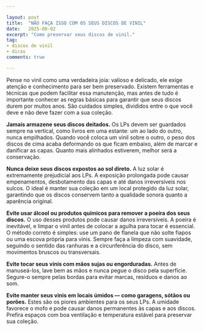 ```yaml
---

layout: post
title:  "NÃO FAÇA ISSO COM OS SEUS DISCOS DE VINIL"
date:   2025-08-02
excerpt: "Como preservar seus discos de vinil."
tag:
- discos de vinil
- dicas
comments: true

---
```


Pense no vinil como uma verdadeira joia: valioso e delicado, ele exige atenção e conhecimento para ser bem preservado. Existem ferramentas e técnicas que podem facilitar essa manutenção, mas antes de tudo é importante conhecer as regras básicas para garantir que seus discos durem por muitos anos. São cuidados simples, divididos entre o que você deve e não deve fazer com a sua coleção.

**Jamais armazene seus discos deitados.** Os LPs devem ser guardados sempre na vertical, como livros em uma estante: um ao lado do outro, nunca empilhados. Quando você coloca um vinil sobre o outro, o peso dos discos de cima acaba deformando os que ficam embaixo, além de marcar e danificar as capas. Quanto mais alinhados estiverem, melhor será a conservação.

**Nunca deixe seus discos expostos ao sol direto.** A luz solar é extremamente prejudicial aos LPs. A exposição prolongada pode causar empenamentos, desbotamento das capas e até danos irreversíveis nos sulcos. O ideal é manter sua coleção em um local protegido da luz solar, garantindo que os discos conservem tanto a qualidade sonora quanto a aparência original.

**Evite usar álcool ou produtos químicos para remover a poeira dos seus discos.** O uso desses produtos pode causar danos irreversíveis. A poeira é inevitável, e limpar o vinil antes de colocar a agulha para tocar é essencial. O método correto é simples: use um pano de flanela que não solte fiapos ou uma escova própria para vinis. Sempre faça a limpeza com suavidade, seguindo o sentido das ranhuras e a circunferência do disco, sem movimentos bruscos ou transversais.

**Evite tocar seus vinis com mãos sujas ou engorduradas.** Antes de manuseá-los, lave bem as mãos e nunca pegue o disco pela superfície. Segure-o sempre pelas bordas para evitar marcas, resíduos e danos ao som.

**Evite manter seus vinis em locais úmidos — como garagens, sótãos ou porões.** Estes são os piores ambientes para os seus LPs. A umidade favorece o mofo e pode causar danos permanentes às capas e aos discos. Prefira espaços com boa ventilação e temperatura estável para preservar sua coleção.